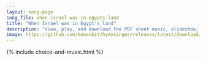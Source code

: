 ```yaml
---
layout: song-page
song_file: when-israel-was-in-egypts-land
title: "When Israel was in Egypt's land"
description: "View, play, and download the PDF sheet music, slideshow, and audio. Lyrics: When Israel was in Egypt's land, let my people go, oppressed so hard they could not stand, let my people go.    Go down, Moses, way down in Egypt's la... english christian 4part chords"
image: https://github.com/kenanbit/hymnsinger/releases/latest/download/when-israel-was-in-egypts-land-trad.png
---
```


{% include choice-and-music.html %}